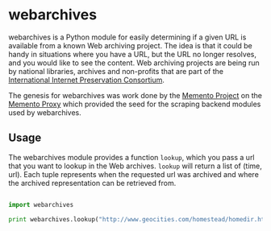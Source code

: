 webarchives
===========

webarchives is a Python module for easily determining if a given URL is 
available from a known Web archiving project. The idea is that it could be handy
in situations where you have a URL, but the URL no longer resolves, and you would like to see the content. Web archiving projects are being run by national 
libraries, archives and non-profits that are part of the 
[International Internet Preservation Consortium](http://www.netpreserve.org/).

The genesis for webarchives was work done by the [Memento
Project](http://www.mementoweb.org/) on the [Memento
Proxy](http://www.mementoweb.org/tools/proxy/) which provided the seed for the
scraping backend modules used by webarchives.

Usage
-----

The webarchives module provides a function `lookup`, which you pass a url that 
you want to lookup in the Web archives. `lookup` will return a list of 
(time, url). Each tuple represents when the requested url was archived and 
where the archived representation can be retrieved from.

```python

import webarchives

print webarchives.lookup("http://www.geocities.com/homestead/homedir.html")
```

